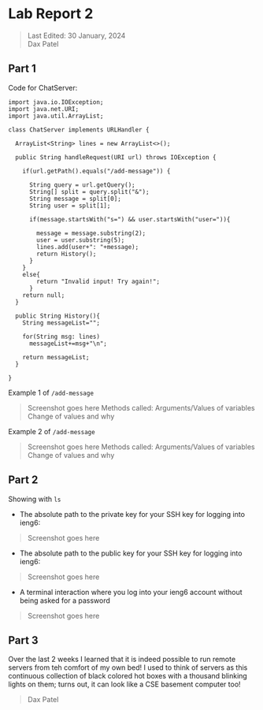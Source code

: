# Lab Report 2
> Last Edited: 30 January, 2024  
> Dax Patel

## Part 1  
Code for ChatServer:  
```
import java.io.IOException;
import java.net.URI;
import java.util.ArrayList;

class ChatServer implements URLHandler {

  ArrayList<String> lines = new ArrayList<>();

  public String handleRequest(URI url) throws IOException {

    if(url.getPath().equals("/add-message")) {

      String query = url.getQuery();
      String[] split = query.split("&");
      String message = split[0];
      String user = split[1];

      if(message.startsWith("s=") && user.startsWith("user=")){

        message = message.substring(2);
        user = user.substring(5);
        lines.add(user+": "+message);
        return History();
      }
    }
    else{
        return "Invalid input! Try again!";
      }
    return null;
  }

  public String History(){
    String messageList="";

    for(String msg: lines)
      messageList+=msg+"\n";

    return messageList;
  }
  
}

```
Example 1 of `/add-message`  
> Screenshot goes here
Methods called:
Arguments/Values of variables
Change of values and why

Example 2 of `/add-message`  
> Screenshot goes here
Methods called:
Arguments/Values of variables
Change of values and why


## Part 2
Showing with `ls`  
- The absolute path to the private key for your SSH key for logging into ieng6:  
> Screenshot goes here
- The absolute path to the public key for your SSH key for logging into ieng6:  
> Screenshot goes here
- A terminal interaction where you log into your ieng6 account without being asked for a password    
> Screenshot goes here


## Part 3
Over the last 2 weeks I learned that it is indeed possible to run remote servers from teh comfort of my own bed! I used to think of servers as this continuous collection of black colored hot boxes with a thousand blinking lights on them; turns out, it can look like a CSE basement computer too!  

> Dax Patel
